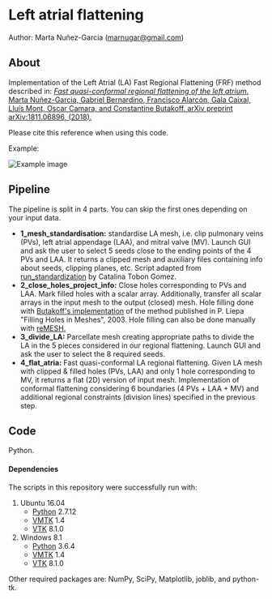 # Left atrial flattening
Author: Marta Nuñez-Garcia (marnugar@gmail.com)

## About
Implementation of the Left Atrial (LA) Fast Regional Flattening (FRF) method described in:
[*Fast quasi-conformal regional flattening of the left atrium*. Marta Nuñez-Garcia, Gabriel Bernardino, Francisco Alarcón, Gala Caixal, Lluís Mont, Oscar Camara, and Constantine Butakoff. arXiv preprint arXiv:1811.06896, (2018).](https://arxiv.org/pdf/1811.06896.pdf)

Please cite this reference when using this code.

Example:

![Example image](https://github.com/martanunez/LA_flattening/blob/master/example_im.png)

## Pipeline
The pipeline is split in 4 parts. You can skip the first ones depending on your input data.
- **1_mesh_standardisation:** standardise LA mesh, i.e. clip pulmonary veins (PVs), left atrial appendage (LAA), and mitral valve (MV). Launch GUI and ask the user to select 5 seeds close to the ending points of the 4 PVs and LAA. It returns a clipped mesh and auxiliary files containing info about seeds, clipping planes, etc. Script adapted from [run_standardization](https://github.com/catactg/SUM) by Catalina Tobon Gomez. 
- **2_close_holes_project_info:** Close holes corresponding to PVs and LAA. Mark filled holes with a scalar array. Additionally, transfer all scalar arrays in the input mesh to the output (closed) mesh. Hole filling done with [Butakoff's implementation](https://github.com/cbutakoff/tools/tree/master/FillSurfaceHoles) of the method published in P. Liepa "Filling Holes in Meshes", 2003. Hole filling can also be done manually with [reMESH.](http://remesh.sourceforge.net/)
- **3_divide_LA:** Parcellate mesh creating appropriate paths to divide the LA in the 5 pieces considered in our regional flattening. Launch GUI and ask the user to select the 8 required seeds.
- **4_flat_atria:** Fast quasi-conformal LA regional flattening. Given LA mesh with clipped & filled holes (PVs, LAA) and only 1 hole corresponding to MV, it returns a flat (2D) version of input mesh. Implementation of conformal flattening considering 6 boundaries (4 PVs + LAA + MV) and additional regional constraints (division lines) specified in the previous step.

## Code
Python.

#### Dependencies
The scripts in this repository were successfully run with:
1. Ubuntu 16.04
    - [Python](https://www.python.org/) 2.7.12
    - [VMTK](http://www.vmtk.org/) 1.4
    - [VTK](https://vtk.org/) 8.1.0
2. Windows 8.1
    - [Python](https://www.python.org/) 3.6.4
    - [VMTK](http://www.vmtk.org/) 1.4
    - [VTK](https://vtk.org/) 8.1.0
  
Other required packages are: NumPy, SciPy, Matplotlib, joblib, and python-tk.  
